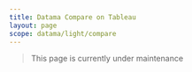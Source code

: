 ```yaml
---
title: Datama Compare on Tableau
layout: page
scope: datama/light/compare
---
```


> This page is currently under maintenance